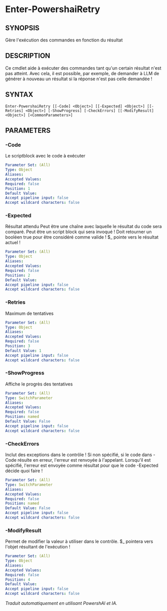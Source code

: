 ﻿---
external help file: powershai-help.xml
schema: 2.0.0
powershai: true
---

# Enter-PowershaiRetry

## SYNOPSIS <!--!= @#Synop !-->
Gère l'exécution des commandes en fonction du résultat

## DESCRIPTION <!--!= @#Desc !-->
Ce cmdlet aide à exécuter des commandes tant qu'un certain résultat n'est pas atteint.
Avec cela, il est possible, par exemple, de demander à LLM de générer à nouveau un résultat si la réponse n'est pas celle demandée !

## SYNTAX <!--!= @#Syntax !-->

```
Enter-PowershaiRetry [[-Code] <Object>] [[-Expected] <Object>] [[-Retries] <Object>] [-ShowProgress] [-CheckErrors] [[-ModifyResult] <Object>] [<CommonParameters>]
```

## PARAMETERS <!--!= @#Params !-->

### -Code
Le scriptblock avec le code à exécuter

```yml
Parameter Set: (All)
Type: Object
Aliases: 
Accepted Values: 
Required: false
Position: 1
Default Value: 
Accept pipeline input: false
Accept wildcard characters: false
```

### -Expected
Résultat attendu 
Peut être une chaîne avec laquelle le résultat du code sera comparé.
Peut être un script block qui sera invoqué !
Doit retourner un booléen true pour être considéré comme valide !
$_ pointe vers le résultat actuel !

```yml
Parameter Set: (All)
Type: Object
Aliases: 
Accepted Values: 
Required: false
Position: 2
Default Value: 
Accept pipeline input: false
Accept wildcard characters: false
```

### -Retries
Maximum de tentatives

```yml
Parameter Set: (All)
Type: Object
Aliases: 
Accepted Values: 
Required: false
Position: 3
Default Value: 1
Accept pipeline input: false
Accept wildcard characters: false
```

### -ShowProgress
Affiche le progrès des tentatives

```yml
Parameter Set: (All)
Type: SwitchParameter
Aliases: 
Accepted Values: 
Required: false
Position: named
Default Value: False
Accept pipeline input: false
Accept wildcard characters: false
```

### -CheckErrors
Inclut des exceptions dans le contrôle !
Si non spécifié, si le code dans -Code résulte en erreur, l'erreur est renvoyée à l'appelant.
Lorsqu'il est spécifié, l'erreur est envoyée comme résultat pour que le code -Expected décide quoi faire !

```yml
Parameter Set: (All)
Type: SwitchParameter
Aliases: 
Accepted Values: 
Required: false
Position: named
Default Value: False
Accept pipeline input: false
Accept wildcard characters: false
```

### -ModifyResult
Permet de modifier la valeur à utiliser dans le contrôle. $_ pointera vers l'objet résultant de l'exécution !

```yml
Parameter Set: (All)
Type: Object
Aliases: 
Accepted Values: 
Required: false
Position: 4
Default Value: 
Accept pipeline input: false
Accept wildcard characters: false
```


<!--PowershaiAiDocBlockStart-->
_Traduit automatiquement en utilisant PowershAI et IA._
<!--PowershaiAiDocBlockEnd-->
